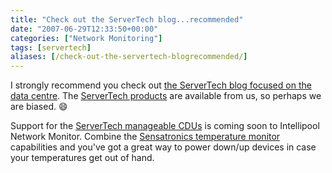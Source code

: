```yaml
---
title: "Check out the ServerTech blog...recommended"
date: "2007-06-29T12:33:50+00:00"
categories: ["Network Monitoring"]
tags: [servertech]
aliases: [/check-out-the-servertech-blogrecommended/]
---
```


I strongly recommend you check out <a href="http://servertech.typepad.com/">the ServerTech blog focused on the data centre</a>. The <a href="http://www.openxtra.co.uk/products/remote-power-switches/cC056-p1.html">ServerTech products</a> are available from us, so perhaps we are biased. :smile:

Support for the <a href="http://www.openxtra.co.uk/products/remote-power-switches/cC056-p1.html">ServerTech manageable CDUs</a> is coming soon to Intellipool Network Monitor. Combine the <a href="http://www.openxtra.co.uk/products/environment-monitors/temperature/cC023-cc081.html">Sensatronics temperature monitor</a> capabilities and you've got a great way to power down/up devices in case your temperatures get out of hand.
